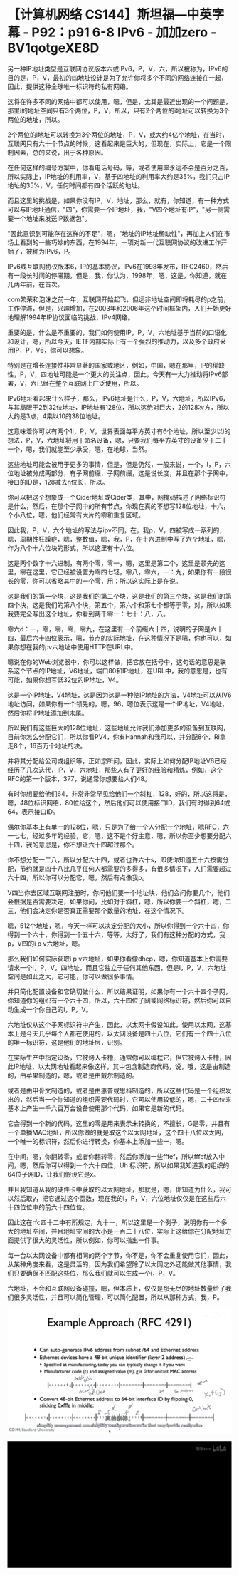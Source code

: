 # 【计算机网络 CS144】斯坦福—中英字幕 - P92：p91 6-8 IPv6 - 加加zero - BV1qotgeXE8D

另一种IP地址类型是互联网协议版本六或IPv6，P，V，六，所以被称为，IPv6的目的是，P，V，最初的四地址设计是为了允许你将多个不同的网络连接在一起，因此，提供这种全球唯一标识符的私有网络。

这将在许多不同的网络中都可以使用，嗯，但是，尤其是最近出现的一个问题是，那里i的地址空间只有3个两位，P，V，所以，只有2个两位的i地址可以转换为3个两位的地址，所以。

2个两位的i地址可以转换为3个两位的地址，P，V，或大约4亿个地址，在当时，互联网只有六十个节点的时候，这看起来是巨大的，但现在，实际上，它是一个限制因素，总的来说，出于各种原因。

在任何这样的编号方案中，你看电话号码，等，或者使用率永远不会是百分之百，所以实际上，IP地址的利用率，V，基于四地址的利用率大约是35%，我们只占IP地址的35%，V，任何时间都有四个活跃的地址。

而且这里的挑战是，如果你没有IP，V，地址，那么，就有，你知道，有一种方式可以与IP地址通信，"四"，你需要一个IP地址，我，"V四个地址有iP"，"另一侧需要一个地址来发送IP数据包"。

"因此意识到可能存在这样的不足"，嗯，"地址的IP地址稀缺性"，再加上人们在市场上看到的一些巧妙的东西，在1994年，一项对新一代互联网协议的改进工作开始了，被称为IPv6，P。

IPv6或互联网协议版本6，IP的基本协议，IPv6在1998年发布，RFC2460，然后有一段长时间的停滞期，但是，我，你认为，1998年，嗯，这是，你知道，就在几两年前，在首次。

com繁荣和泡沫之前一年，互联网开始起飞，但远非地址空间即将耗尽的p之前，工作停滞，但是，兴趣增加，在2003年和2006年这个时间框架内，人们开始更好地理解1994年IP协议面临的挑战，IPv4网络。

重要的是，什么是不重要的，我们如何使用IP，P，V，六地址基于当前的口语化和设计，嗯，所以今天，IETF内部实际上有一个强烈的推动力，以及多个政府采用IP，P，V6，你可以想象。

特别是在增长连接性非常显著的国家或地区，例如，中国，嗯在那里，IP的稀缺性，P，V，四地址可能是一个更大的关注点，因此，今天有一大力推动将IPv6部署，V，六已经在整个互联网上广泛使用，所以。

IPv6地址看起来什么样子，那么，IPv6地址是什么，P，V，六地址，所以IPv6，与其局限于2到32位地址，IP地址有128位，所以这绝对巨大，2的128次方，所以大约是3点，4乘以10的38位地址。

这意味着你可以有两个1i，P，V，世界表面每平方英寸有6个地址，所以至少以i的想法，P，V，六地址将用于命名设备，嗯，只要我们每平方英寸的设备少于二十一个，嗯，我们就能至少承受，嗯，在地球，当然。

这些地址可能会被用于更多的事情，但是，但是仍然，一般来说，一个，I，P，六位地址被分成两部分，有子网前缀，子网前缀，这是说长度，并且在那个子网中，接口的ID是，128减去n位长，所以。

你可以把这个想象成一个Cider地址或Cider类，其中，网掩码描述了网络标识符是什么，然后，在那个子网中的所有节点，你现在真的不想写128位地址，十六，个小八位，嗯，他们经常有大片的零和重复区域。

因此我，P，V，六个地址的写法与ipv不同，在，我p，V，四被写成一系列的，嗯，周期性狂躁症，嗯，整数值，嗯，我，P，在十六进制中写了六个地址，嗯，作为八个十六位块的形式，所以这里有十六位。

这是两个数字十六进制，有两个零，零一，嗯，这里是第二个，这里是领先的这里，零在这里，它已经被设置为零四七轻，零八，零六，一：九，如果你有一段很长的零，你可以省略其中的一个零，用：所以这实际上是在说。

这是我们的第一个块，这是我们的第二个块，这是我们的第三个块，这是我们的第四个块，这是我们的第八个块，第五个，第六个和第七个都等于零，对，所以如果我要完全写出这个地址，你看到两千零一：七十：八，八。

零六d：一，零，零，零，零九，在这里有一个前缀六十四，说明的子网是六十四，最后六十四位表示，嗯，节点的实际地址，在这种情况下是嗯，你也可以，如果你想在我的pv六地址中使用HTTP在URL中。

嗯说在你的Web浏览器中，你可以这样做，把它放在括号中，这句话的意思是联系这个节点的IP地址，V6地址，端口80和IP地址，在URL中，我的意思是，也有可能，如果你想写低32位的IP地址，V4。

这是一个IP地址，V4地址，这是因为这是一种使IP地址的方法，V4地址可以从IV6地址访问，如果你有一个领先的，嗯，96，嗯位表示这是一个IP地址，V4地址，然后你将IP地址添加到末尾。

所以我们有这些巨大的128位地址，这些地址允许我们添加更多的设备到互联网，目前你怎么分配它们，所以你看PV4，你有Hannah和我可以，并分配8个，Ri拿走8个，16百万个地址的块。

并将其分配给公司或组织等，正如您所问，因此，实际上如何分配IP地址V6已经经历了几次迭代，IP，V，六地址，那些人有了更好的经验和精炼，例如，这个RFC的第一个版本，377，说通常你想要给人们48。

有时你想要给他们64，非常非常罕见给他们一个斜杠，128，好的，所以这将是，嗯，48位标识网络，80位给这个，然后他们可以使用接口ID，我们有时得到64或64，表示接口ID。

偶尔你基本上有单一的128位，嗯，只是为了给一个人分配一个地址，嗯RFC，六一七七，经过多年的经验，它，嗯，这不是个好主意，嗯，所以你至少想要分配六十四，我的意思是，你不想让六十四超过那个。

你不想分配一二八，所以分配六十四，或者也许六十s，即使你知道五十六按需分配，节约就是四十八比几乎任何人都需要的多得多，有很多情况下，人们需要超过六十四，所以你可以分配它，嗯，然后有点像我p。

V四当你去区域互联网注册时，你问他们要一个地址块，他们会问你要几个，他们会根据是否需要决定，如果你问，比如对于斜杠，嗯，所以你要一个斜杠，嗯，二三，他们会决定你是否真正需要那个数量的地址，在这个情况下。

嗯，512个地址，嗯，今天一样可以决定分配的大小，所以你得到一个六十四，你得到一个六十，你得到一个五十六，等等，太好了，我们有这种分配的方式，我p，V四的i p v六地址，嗯。

那么我们如何实际获取i p v六地址，如果你看像dhcp，嗯，你知道基本上你需要请求一个i，P，V，四地址，而且它独立于任何其他东西，但是i，P，V，六地址空间是如此之大，它可能，你可以做很多事情。

并只简化配置设备和它确切做什么，所以结果证明，如果你有一个六十四个子网，你知道你的组织有一个六十四，所以，六十四位子网或网络标识符，然后你可以自动生成一个你自己的i，P，V。

六地址仅从这个子网标识符中产生，因此，以太网卡假设如此，使用以太网，这基本上是今天几乎每个人都在使用的，以太网设备是四十八位，它们有一个四十八位的唯一标识符，这是他们的地址层，识别。

在实际生产中指定设备，它被烤入卡槽，通常你可以编程它，但它被烤入卡槽，因此IP地址，以太网地址看起来像这样，其中包含制造商代码，说，哦，这是由制造的，由苹果制造的，嗯，或者是由戴尔制造的。

或者是由甲骨文制造的，或者是由惠普或思科制造的，所以这些代码是一个组织发出的，然后当一个你知道的组织需要代码时，它可以使用较低的，嗯，二十四位来基本上产生一千六百万台设备使用那个代码，如果它是新的代码。

它会得到一个新的代码，这里的零是用来表示未转换的，不擅长，G是零，并且有一个单播MAC地址，所以你做的就是取这个以太网地址，这个四十八位以太网，一个唯一的标识符，然后你进行转换，你基本上添加一些一，嗯。

在中间，嗯，你翻转零，或者你翻转零，然后你添加一些fffef，所以fffef放入中间，嗯，然后你可以得到一个六十四位，Uh 标识符，所以如果我知道我的组织的64位子网ID，让我们假设它是x。

并且我知道从我的硬件卡中获取的以太网地址，那就是，嗯，你知道为什么，我可以然后取y，把它通过这个函数，现在我的i，P，V，六位地址仅仅是在这些后六十四位位中的前六十四位位。

因此这在rfc四十二中有所规定，九十一，所以这里是一个例子，说明你有一个多大的地址空间，并且地址空间的大小是一百二十八位，实际上这给你在分配地址方面提供了很大的灵活性，所以例如，你可以指出一件事。

每一台以太网设备中都有相同的两个字节，你不是，你不会重复使用它们，因此，从某种角度来看，这是灵活的，因为我们希望除了以太网之外还能做其他事情，我们只要确保不匹配这些位，那么我们就可以生成一个i，P，V。

六地址，不会和互联网设备碰撞，嗯，但本质上，仅仅是那无尽的地址数量给了我们很多灵活性，并且可以简化管理，可以简化配置，所以从那种方式，我，P。



![](img/dae27f740288059eddf8fe51c8af2729_1.png)

![](img/dae27f740288059eddf8fe51c8af2729_2.png)